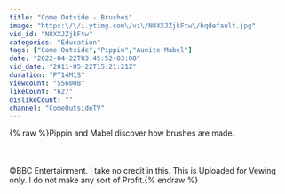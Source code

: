 ```yaml
---
title: "Come Outside - Brushes"
image: "https:\/\/i.ytimg.com\/vi\/N8XXJZjkFtw\/hqdefault.jpg"
vid_id: "N8XXJZjkFtw"
categories: "Education"
tags: ["Come Outside","Pippin","Aunite Mabel"]
date: "2022-04-22T03:45:52+03:00"
vid_date: "2011-05-22T15:21:21Z"
duration: "PT14M1S"
viewcount: "556008"
likeCount: "627"
dislikeCount: ""
channel: "ComeOutsideTV"
---
```

{% raw %}Pippin and Mabel discover how brushes are made. <br /><br /><br /><br />©BBC Entertainment. I take no credit in this. This is Uploaded for Vewing only. I do not make any sort of Profit.{% endraw %}
